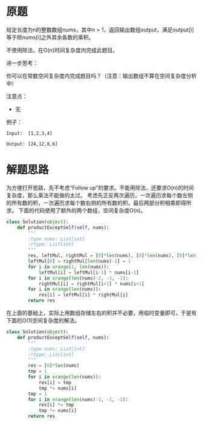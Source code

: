 # 原题
给定长度为n的整数数组nums，其中n > 1，返回输出数组output，满足output[i]等于除nums[i]之外其余各数的乘积。

不使用除法，在O(n)时间复杂度内完成此题目。

进一步思考：

你可以在常数空间复杂度内完成题目吗？（注意：输出数组不算在空间复杂度分析中）


注意点：

  - 无

例子：

```
Input:  [1,2,3,4]

Output: [24,12,8,6]
```

# 解题思路
为方便打开思路，先不考虑“Follow up”的要求。不能用除法，还要求O(n)的时间复杂度，那么乘法不能做的太过。
考虑先正反两次遍历，一次遍历求每个数左侧的所有数的积，一次遍历求每个数右侧的所有数的积，最后两部分积相乘即得所求。 
下面的代码使用了额外的两个数组，空间复杂度O(n)。

```python
class Solution(object):
    def productExceptSelf(self, nums):
        """
        :type nums: List[int]
        :rtype: List[int]
        """
        res, leftMul, rightMul = [0]*len(nums), [0]*len(nums), [0]*len(nums)
        leftMul[0] = rightMul[len(nums)-1] = 1
        for i in xrange(1, len(nums)):
            leftMul[i] = leftMul[i-1] * nums[i-1]
        for i in xrange(len(nums)-2, -1, -1):
            rightMul[i] = rightMul[i+1] * nums[i+1]
        for i in xrange(len(nums)):
            res[i] = leftMul[i] * rightMul[i]
        return res
```

在上面的基础上，实际上用数组存储左右的积并不必要，用临时变量即可，于是有下面的O(1)空间复杂度的解法。

```python
class Solution(object):
    def productExceptSelf(self, nums):
        """
        :type nums: List[int]
        :rtype: List[int]
        """
        res = [0]*len(nums)
        tmp = 1
        for i in xrange(len(nums)):
            res[i] = tmp
            tmp *= nums[i]
        tmp = 1
        for i in xrange(len(nums)-1, -1, -1):
            res[i] *= tmp
            tmp *= nums[i]
        return res
```
